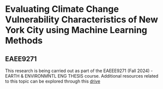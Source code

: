 # Evaluating Climate Change Vulnerability Characteristics of New York City using Machine Learning Methods



## EAEE9271
This research is being carried out as part of the EAEEE9271 (Fall 2024) - EARTH &amp; ENVIRONMNTL ENG THESIS course. Additional resources related to this topic can be explored through this [drive](https://drive.google.com/drive/folders/1O1DLxy_BeMLSoKl6KaMozdFqzm1Fs9BG?usp=drive_link)
